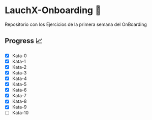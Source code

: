 # LauchX-Onboarding :rocket:

Repositorio con los Ejercicios de la primera semana del OnBoarding

## Progress 📈
- [x] Kata-0
- [x] Kata-1
- [x] Kata-2
- [x] Kata-3
- [x] Kata-4
- [x] Kata-5
- [x] Kata-6
- [x] Kata-7
- [x] Kata-8
- [x] Kata-9
- [ ] Kata-10
